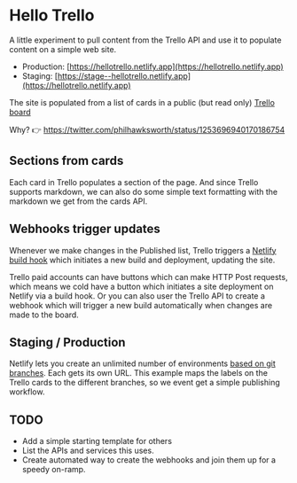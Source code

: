 # Hello Trello

A little experiment to pull content from the Trello API and use it to populate content on a simple web site.

- Production: [https://hellotrello.netlify.app](https://hellotrello.netlify.app)
- Staging: [https://stage--hellotrello.netlify.app](https://hellotrello.netlify.app)

The site is populated from a list of cards in a public (but read only) [Trello board](https://trello.com/b/Zzc0USwZ/hellotrello)


Why? 👉 https://twitter.com/philhawksworth/status/1253696940170186754


## Sections from cards

Each card in Trello populates a section of the page. And since Trello supports markdown, we can also do some simple text formatting with the markdown we get from the cards API.


## Webhooks trigger updates

Whenever we make changes in the Published list, Trello triggers a [Netlify build hook](https://docs.netlify.com/configure-builds/build-hooks/?utm_source=github&utm_medium=hellotrello-pnh&utm_campaign=devex) which initiates a new build and deployment, updating the site.

Trello paid accounts can have buttons which can make HTTP Post requests, which means we cold have a button which initiates a site deployment on Netlify via a build hook. Or you can also user the Trello API to create a webhook which will trigger a new build automatically when changes are made to the board.


## Staging / Production

Netlify lets you create an unlimited number of environments [based on git branches](https://docs.netlify.com/site-deploys/overview/#branches-and-deploys?utm_source=github&utm_medium=hellotrello-pnh&utm_campaign=devex). Each gets its own URL. This example maps the labels on the Trello cards to the different branches, so we event get a simple publishing workflow.


## TODO

- Add a simple starting template for others
- List the APIs and services this uses.
- Create automated way to create the webhooks and join them up for a speedy on-ramp.
